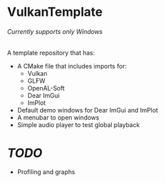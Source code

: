 # VulkanTemplate
###### *Currently supports only Windows*

A template repository that has:
- A CMake file that includes imports for:
  - Vulkan
  - GLFW
  - OpenAL-Soft
  - Dear ImGui
  - ImPlot
- Default demo windows for Dear ImGui and ImPlot
- A menubar to open windows
- Simple audio player to test global playback


# ***TODO*** 
- Profiling and graphs
